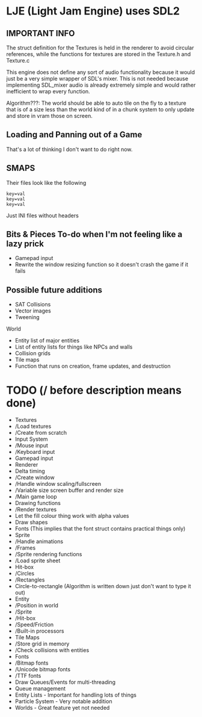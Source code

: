 LJE (Light Jam Engine) uses SDL2
================================

IMPORTANT INFO
--------------
The struct definition for the Textures is held in the renderer
to avoid circular references, while the functions for textures
are stored in the Texture.h and Texture.c

This engine does not define any sort of audio functionality
because it would just be a very simple wrapper of SDL's
mixer. This is not needed because implementing SDL_mixer
audio is already extremely simple and would rather inefficient
to wrap every function.

Algorithm???: The world should be able to auto tile on the fly to
a texture that is of a size less than the world kind of in a chunk
system to only update and store in vram those on screen.

Loading and Panning out of a Game
---------------------------------
That's a lot of thinking I don't want to do right now.

SMAPS
-----
Their files look like the following

    key=val
    key=val
    key=val

Just INI files without headers

Bits & Pieces To-do when I'm not feeling like a lazy prick
----------------------------------------------------------
 - Gamepad input
 - Rewrite the window resizing function so it doesn't crash the game if it fails

Possible future additions
-------------------------
 - SAT Collisions
 - Vector images
 - Tweening

World
 - Entity list of major entities
 - List of entity lists for things like NPCs and walls
 - Collision grids
 - Tile maps
 - Function that runs on creation, frame updates, and destruction

TODO (/ before description means done)
====================================
 - Textures
  - /Load textures
  - /Create from scratch
 - Input System
  - /Mouse input
  - /Keyboard input
  - Gamepad input
 - Renderer
  - Delta timing
  - /Create window
  - /Handle window scaling/fullscreen
  - /Variable size screen buffer and render size
  - /Main game loop
 - Drawing functions
  - /Render textures
  - Let the fill colour thing work with alpha values
  - Draw shapes
  - Fonts (This implies that the font struct contains practical things only)
 - Sprite
  - /Handle animations
  - /Frames
  - /Sprite rendering functions
  - /Load sprite sheet
 - Hit-box
  - /Circles
  - /Rectangles
  - Circle-to-rectangle (Algorithm is written down just don't want to type it out)
 - Entity
  - /Position in world
  - /Sprite
  - /Hit-box
  - /Speed/Friction
  - /Built-in processors
 - Tile Maps
  - /Store grid in memory
  - /Check collisions with entities
 - Fonts
  - /Bitmap fonts
  - /Unicode bitmap fonts
  - /TTF fonts
 - Draw Queues/Events for multi-threading
  - Queue management
 - Entity Lists - Important for handling lots of things
 - Particle System - Very notable addition
 - Worlds - Great feature yet not needed